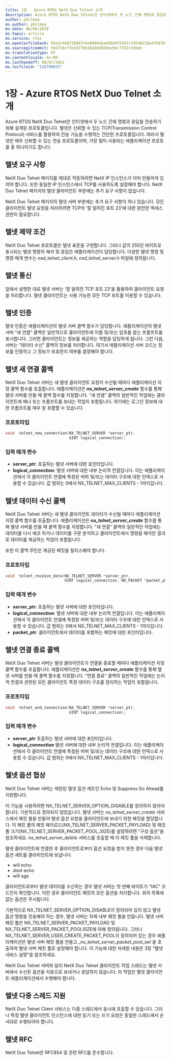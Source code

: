 ```yaml
---
title: 1장 - Azure RTOS NetX Duo Telnet 소개
description: Azure RTOS NetX Duo Telnet은 인터넷에서 두 노드 간에 명령과 응답을 전송하기 위해 설계된 프로토콜입니다.
author: philmea
ms.author: philmea
ms.date: 06/04/2020
ms.topic: article
ms.service: rtos
ms.openlocfilehash: 50a2c4d8726863f4e609debadd9ddf2455cfd540219a476970756d3d250ec562
ms.sourcegitcommit: 93d716cf7e3d735b18246d659ec9ec7f82c336de
ms.translationtype: HT
ms.contentlocale: ko-KR
ms.lasthandoff: 08/07/2021
ms.locfileid: "116799033"
---
```

# <a name="chapter-1---introduction-to-the-azure-rtos-netx-duo-telnet"></a>1장 - Azure RTOS NetX Duo Telnet 소개

Azure RTOS NetX Duo Telnet은 인터넷에서 두 노드 간에 명령과 응답을 전송하기 위해 설계된 프로토콜입니다. 텔넷은 신뢰할 수 있는 TCP(Transmission Control Protocol) 서비스를 활용하여 전송 기능을 수행하는 간단한 프로토콜입니다. 따라서 텔넷은 매우 신뢰할 수 있는 전송 프로토콜이며, 가장 많이 사용되는 애플리케이션 프로토콜 중 하나이기도 합니다.

## <a name="telnet-requirements"></a>텔넷 요구 사항

NetX Duo Telnet 패키지를 제대로 작동하려면 NetX IP 인스턴스가 이미 만들어져 있어야 합니다. 또한 동일한 IP 인스턴스에서 TCP를 사용하도록 설정해야 합니다. NetX Duo Telnet 패키지의 텔넷 클라이언트 부분에는 추가 요구 사항이 없습니다.

NetX Duo Telnet 패키지의 텔넷 서버 부분에는 추가 요구 사항이 하나 있습니다. 모든 클라이언트 텔넷 요청을 처리하려면 TCP의 ‘잘 알려진 포트 23’에 대한 완전한 액세스 권한이 필요합니다.

## <a name="telnet-constraints"></a>텔넷 제약 조건 

NetX Duo Telnet 프로토콜은 텔넷 표준을 구현합니다. 그러나 값이 255인 바이트로 표시되는 텔넷 명령의 해석 및 응답은 애플리케이션이 담당합니다. 다양한 텔넷 명령 및 명령 매개 변수는 *nxd_telnet_client.h, nxd_telnet_server.h* 파일에 정의됩니다.

## <a name="telnet-communication"></a>텔넷 통신

앞에서 설명한 대로 텔넷 서버는 ‘잘 알려진 TCP 포트 23’을 활용하여 클라이언트 요청을 처리합니다. 텔넷 클라이언트는 사용 가능한 모든 TCP 포트를 이용할 수 있습니다.

## <a name="telnet-authentication"></a>텔넷 인증

텔넷 인증은 애플리케이션의 텔넷 서버 콜백 함수가 담당합니다. 애플리케이션의 텔넷 서버 “새 연결” 콜백은 일반적으로 클라이언트에 이름 및/또는 암호를 묻는 프롬프트를 표시합니다. 그러면 클라이언트는 정보를 제공하는 역할을 담당하게 됩니다. 그런 다음, 서버는 “데이터 수신” 콜백의 정보를 처리합니다. 여기서 애플리케이션 서버 코드는 정보를 인증하고 그 정보가 유효한지 여부를 결정해야 합니다.

## <a name="telnet-new-connection-callback"></a>텔넷 새 연결 콜백

NetX Duo Telnet 서버는 새 텔넷 클라이언트 요청이 수신될 때마다 애플리케이션 지정 콜백 함수를 호출합니다. 애플리케이션은 ***nx_telnet_server_create*** 함수를 통해 텔넷 서버를 만들 때 콜백 함수를 지정합니다. “새 연결” 콜백의 일반적인 작업에는 클라이언트에 배너 또는 프롬프트를 보내는 작업이 포함됩니다. 여기에는 로그인 정보에 대한 프롬프트를 매우 잘 포함할 수 있습니다.

### <a name="prototype"></a>프로토타입

```c
void  telnet_new_connection(NX_TELNET_SERVER *server_ptr, 
                            UINT logical_connection);
```

### <a name="input-parameters"></a>입력 매개 변수

- **server_ptr**: 호출하는 텔넷 서버에 대한 포인터입니다.
- **logical_connection**: 텔넷 서버에 대한 내부 논리적 연결입니다. 이는 애플리케이션에서 각 클라이언트 연결에 특정된 버퍼 및/또는 데이터 구조에 대한 인덱스로 사용할 수 있습니다. 값 범위는 0에서 NX_TELNET_MAX_CLIENTS - 1까지입니다.

## <a name="telnet-receive-data-callback"></a>텔넷 데이터 수신 콜백

NetX Duo Telnet 서버는 새 텔넷 클라이언트 데이터가 수신될 때마다 애플리케이션 지정 콜백 함수를 호출합니다. 애플리케이션은 ***nx_telnet_server_create*** 함수를 통해 텔넷 서버를 만들 때 콜백 함수를 지정합니다. “새 연결” 콜백의 일반적인 작업에는 데이터를 다시 에코 하거나 데이터를 구문 분석하고 클라이언트에서 명령을 해석한 결과로 데이터를 제공하는 작업이 포함됩니다.

또한 이 콜백 루틴은 제공된 패킷을 릴리스해야 합니다.

### <a name="prototype"></a>프로토타입

```c
void  telnet_receive_data(NX_TELNET_SERVER *server_ptr, 
                          UINT logical_connection, NX_PACKET *packet_ptr);
```
### <a name="input-parameters"></a>입력 매개 변수

- **server_ptr**: 호출하는 텔넷 서버에 대한 포인터입니다.
- **logical_connection**: 텔넷 서버에 대한 내부 논리적 연결입니다. 이는 애플리케이션에서 각 클라이언트 연결에 특정된 버퍼 및/또는 데이터 구조에 대한 인덱스로 사용할 수 있습니다. 값 범위는 0에서 NX_TELNET_MAX_CLIENTS - 1까지입니다.
- **packet_ptr**: 클라이언트에서 데이터를 포함하는 패킷에 대한 포인터입니다.

## <a name="telnet-end-connection-callback"></a>텔넷 연결 종료 콜백

NetX Duo Telnet 서버는 텔넷 클라이언트가 연결을 종료할 때마다 애플리케이션 지정 콜백 함수를 호출합니다. 애플리케이션은 ***nx_telnet_server_create*** 함수를 통해 텔넷 서버를 만들 때 콜백 함수를 지정합니다. “연결 종료” 콜백의 일반적인 작업에는 논리적 연결과 관련된 모든 클라이언트 특정 데이터 구조를 정리하는 작업이 포함됩니다.

### <a name="prototype"></a>프로토타입
```c
void  telnet_end_connection(NX_TELNET_SERVER *server_ptr, 
                            UINT logical_connection);
```

### <a name="input-parameters"></a>입력 매개 변수

- **server_ptr** 호출하는 텔넷 서버에 대한 포인터입니다.
- **logical_connection** 텔넷 서버에 대한 내부 논리적 연결입니다. 이는 애플리케이션에서 각 클라이언트 연결에 특정된 버퍼 및/또는 데이터 구조에 대한 인덱스로 사용할 수 있습니다. 값 범위는 0에서 NX_TELNET_MAX_CLIENTS - 1까지입니다.

## <a name="telnet-option-negotiation"></a>텔넷 옵션 협상

NetX Duo Telnet 서버는 제한된 텔넷 옵션 세트인 Echo 및 Suppress Go Ahead를 지원합니다.

이 기능을 사용하려면 NX_TELNET_SERVER_OPTION_DISABLE를 정의하지 않아야 합니다. 기본적으로 정의되지 않았습니다. 텔넷 서버는 *nx_telnet_server_create* 서비스에서 패킷 풀을 만들어 텔넷 옵션 요청을 클라이언트에 보내기 위한 패킷을 할당합니다. 이 패킷 풀의 패킷 페이로드(NX_TELNET_SERVER_PACKET_PAYLOAD) 및 패킷 풀 크기(NX_TELNET_SERVER_PACKET_POOL_SIZE)를 설정하려면 “구성 옵션”을 참조하세요. *nx_telnet_server_delete* 서비스를 호출할 때 이 패킷 풀을 삭제합니다.

텔넷 클라이언트에 연결한 후 클라이언트로부터 옵션 요청을 받지 못한 경우 다음 텔넷 옵션 세트를 클라이언트에 보냅니다.

- will echo
- dont echo
- will sga

클라이언트로부터 텔넷 데이터를 수신하는 경우 텔넷 서버는 첫 번째 바이트가 “IAC” 코드인지 확인합니다. 이런 경우 클라이언트 패킷의 모든 옵션을 처리합니다. 위의 목록에 없는 옵션은 무시됩니다.

기본적으로 NX_TELNET_SERVER_OPTION_DISABLE이 정의되어 있지 않고 텔넷 옵션 명령을 전송해야 하는 경우, 텔넷 서버는 자체 내부 패킷 풀을 만듭니다. 텔넷 서버 패킷 풀은 NX_TELNET_SERVER_PACKET_PAYLOAD 및 NX_TELNET_SERVER_PACKET_POOLSIZE에 의해 정의됩니다. 그러나 NX_TELNET_SERVER_USER_CREATE_PACKET_POOL이 정의되어 있는 경우 애플리케이션은 텔넷 서버 패킷 풀을 만들고 *_nx_telnet_server_packet_pool_set* 을 호출하여 텔넷 서버 패킷 풀로 설정해야 합니다. 이 기능에 대한 자세한 내용은 3장 “텔넷 서비스 설명”을 참조하세요.

NetX Duo Telnet 서버와 달리 NetX Duo Telnet 클라이언트 작업 스레드는 텔넷 서버에서 수신된 옵션을 자동으로 보내거나 응답하지 않습니다. 이 작업은 텔넷 클라이언트 애플리케이션에서 수행해야 합니다.

## <a name="telnet-multi-thread-support"></a>텔넷 다중 스레드 지원

NetX Duo Telnet Client 서비스는 다중 스레드에서 동시에 호출할 수 있습니다. 그러나 특정 텔넷 클라이언트 인스턴스에 대한 읽기 또는 쓰기 요청은 동일한 스레드에서 순서대로 수행되어야 합니다.

## <a name="telnet-rfcs"></a>텔넷 RFC

NetX Duo Telnet은 RFC854 및 관련 RFC를 준수합니다.
